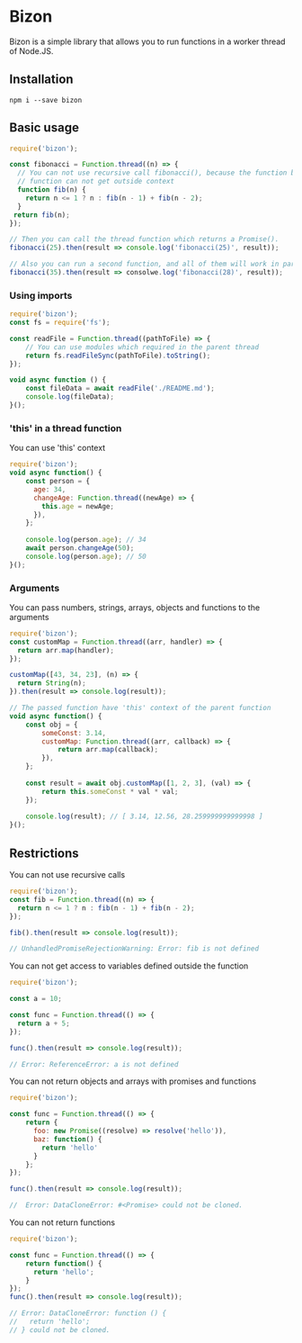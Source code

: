 # Bizon
Bizon is a simple library that allows you to run functions in a worker thread of Node.JS.

## Installation
```
npm i --save bizon
```
## Basic usage
```js
require('bizon');

const fibonacci = Function.thread((n) => {
  // You can not use recursive call fibonacci(), because the function body of the thread
  // function can not get outside context
  function fib(n) {
    return n <= 1 ? n : fib(n - 1) + fib(n - 2);
  }
 return fib(n);
});

// Then you can call the thread function which returns a Promise().
fibonacci(25).then(result => console.log('fibonacci(25)', result));

// Also you can run a second function, and all of them will work in parallel
fibonacci(35).then(result => consolwe.log('fibonacci(28)', result));
```
### Using imports
```js
require('bizon');
const fs = require('fs');

const readFile = Function.thread((pathToFile) => {
    // You can use modules which required in the parent thread
    return fs.readFileSync(pathToFile).toString();
});

void async function () {
    const fileData = await readFile('./README.md');
    console.log(fileData);
}();
```
### 'this' in a thread function
You can use 'this' context
```js
require('bizon');
void async function() {
    const person = {
      age: 34,
      changeAge: Function.thread((newAge) => {
        this.age = newAge;
      }),
    };
    
    console.log(person.age); // 34
    await person.changeAge(50);
    console.log(person.age); // 50
}();
```
### Arguments
You can pass numbers, strings, arrays, objects and functions to the arguments
```js
require('bizon');
const customMap = Function.thread((arr, handler) => {
  return arr.map(handler);
});

customMap([43, 34, 23], (n) => {
  return String(n);
}).then(result => console.log(result));

// The passed function have 'this' context of the parent function
void async function() {
    const obj = {
        someConst: 3.14,
        customMap: Function.thread((arr, callback) => {
            return arr.map(callback);
        }),
    };
    
    const result = await obj.customMap([1, 2, 3], (val) => {
        return this.someConst * val * val;
    });
    
    console.log(result); // [ 3.14, 12.56, 28.259999999999998 ]
}();
```
## Restrictions
You can not use recursive calls
```js
require('bizon');
const fib = Function.thread((n) => {
  return n <= 1 ? n : fib(n - 1) + fib(n - 2);
});

fib().then(result => console.log(result));

// UnhandledPromiseRejectionWarning: Error: fib is not defined
```
You can not get access to variables defined outside the function
```js
require('bizon');

const a = 10;

const func = Function.thread(() => {
  return a + 5;
});

func().then(result => console.log(result));

// Error: ReferenceError: a is not defined
```
You can not return objects and arrays with promises and functions
```js
require('bizon');

const func = Function.thread(() => {
    return {
      foo: new Promise((resolve) => resolve('hello')),
      baz: function() {
        return 'hello'
      }
    };
});

func().then(result => console.log(result));

//  Error: DataCloneError: #<Promise> could not be cloned.
```
You can not return functions
```js
require('bizon');

const func = Function.thread(() => {
    return function() {
      return 'hello';
    }
});
func().then(result => console.log(result));

// Error: DataCloneError: function () {
//   return 'hello';
// } could not be cloned.
```

